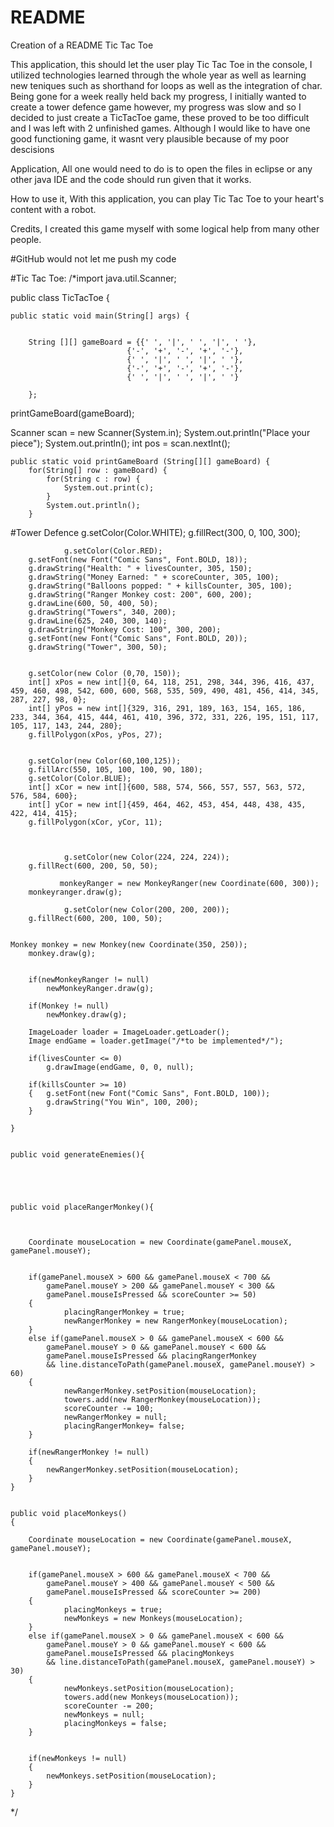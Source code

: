 # README
Creation of a README
Tic Tac Toe

This application, 
this should let the user play Tic Tac Toe in the console, I utilized technologies learned through the whole year as well as learning new teniques such as shorthand for loops as well as the integration of char. Being gone for a week really held back my progress, I initially wanted to create a tower defence game however, my progress was slow and so I decided to just create a TicTacToe game, these proved to be too difficult and I was left with 2 unfinished games. Although I would like to have one good functioning game, it wasnt very plausible because of my poor descisions

Application,
All one would need to do is to open the files in eclipse or any other java IDE and the code should run given that it works.

How to use it,
With this application, you can play Tic Tac Toe to your heart's content with a robot.

Credits,
I created this game myself with some logical help from many other people.

#GitHub would not let me push my code


#Tic Tac Toe:
/*import java.util.Scanner;

public class TicTacToe {

	public static void main(String[] args) {
		
		
		String [][] gameBoard = {{' ', '|', ' ', '|', ' '},
							  {'-', '+', '-', '+', '-'},
							  {' ', '|', ' ', '|', ' '},
							  {'-', '+', '-', '+', '-'},
							  {' ', '|', ' ', '|', ' '}
							 
        };
printGameBoard(gameBoard);

Scanner scan = new Scanner(System.in);
System.out.println("Place your piece");
System.out.println();
int pos = scan.nextInt();

	
	public static void printGameBoard (String[][] gameBoard) {
		for(String[] row : gameBoard) {
			for(String c : row) {
				System.out.print(c);
			}
			System.out.println();
		}
	


#Tower Defence
g.setColor(Color.WHITE);
        g.fillRect(300, 0, 100, 300);
        
                g.setColor(Color.RED);
        g.setFont(new Font("Comic Sans", Font.BOLD, 18));
        g.drawString("Health: " + livesCounter, 305, 150);	
        g.drawString("Money Earned: " + scoreCounter, 305, 100);	
        g.drawString("Balloons popped: " + killsCounter, 305, 100);
        g.drawString("Ranger Monkey cost: 200", 600, 200);			
        g.drawLine(600, 50, 400, 50);								
        g.drawString("Towers", 340, 200);						
        g.drawLine(625, 240, 300, 140);	
        g.drawString("Monkey Cost: 100", 300, 200);					
        g.setFont(new Font("Comic Sans", Font.BOLD, 20));		
        g.drawString("Tower", 300, 50);					
						
        
        g.setColor(new Color (0,70, 150));
        int[] xPos = new int[]{0, 64, 118, 251, 298, 344, 396, 416, 437, 459, 460, 498, 542, 600, 600, 568, 535, 509, 490, 481, 456, 414, 345, 287, 227, 98, 0};
        int[] yPos = new int[]{329, 316, 291, 189, 163, 154, 165, 186, 233, 344, 364, 415, 444, 461, 410, 396, 372, 331, 226, 195, 151, 117, 105, 117, 143, 244, 280};
        g.fillPolygon(xPos, yPos, 27);
        

        g.setColor(new Color(60,100,125));
        g.fillArc(550, 105, 100, 100, 90, 180);
        g.setColor(Color.BLUE);
        int[] xCor = new int[]{600, 588, 574, 566, 557, 557, 563, 572, 576, 584, 600};
        int[] yCor = new int[]{459, 464, 462, 453, 454, 448, 438, 435, 422, 414, 415};
        g.fillPolygon(xCor, yCor, 11);
        


                g.setColor(new Color(224, 224, 224));
        g.fillRect(600, 200, 50, 50);
        
               monkeyRanger = new MonkeyRanger(new Coordinate(600, 300));
        monkeyranger.draw(g);
        
                g.setColor(new Color(200, 200, 200));
        g.fillRect(600, 200, 100, 50);
        
   
    Monkey monkey = new Monkey(new Coordinate(350, 250));
        monkey.draw(g);
        
   
        if(newMonkeyRanger != null)
        	newMonkeyRanger.draw(g);

        if(Monkey != null)
        	newMonkey.draw(g);
        
        ImageLoader loader = ImageLoader.getLoader();	
		Image endGame = loader.getImage("/*to be implemented*/"); 
    	
        if(livesCounter <= 0)										
        	g.drawImage(endGame, 0, 0, null);						

		if(killsCounter >= 10)										
		{	g.setFont(new Font("Comic Sans", Font.BOLD, 100));		
        	g.drawString("You Win", 100, 200);					
		}
		 
    }
    

    public void generateEnemies(){
    
  

 	    

    public void placeRangerMonkey(){


  
    	Coordinate mouseLocation = new Coordinate(gamePanel.mouseX, gamePanel.mouseY);
    	
 
    	if(gamePanel.mouseX > 600 && gamePanel.mouseX < 700 && 
    		gamePanel.mouseY > 200 && gamePanel.mouseY < 300 && 
    		gamePanel.mouseIsPressed && scoreCounter >= 50)
    	{	
	    		placingRangerMonkey = true;
	    		newRangerMonkey = new RangerMonkey(mouseLocation);
    	}    
    	else if(gamePanel.mouseX > 0 && gamePanel.mouseX < 600 && 
        	gamePanel.mouseY > 0 && gamePanel.mouseY < 600 && 
        	gamePanel.mouseIsPressed && placingRangerMonkey
        	&& line.distanceToPath(gamePanel.mouseX, gamePanel.mouseY) > 60)
    	{	
	    		newRangerMonkey.setPosition(mouseLocation);
	    		towers.add(new RangerMonkey(mouseLocation));
	    		scoreCounter -= 100;
	    		newRangerMonkey = null;
	    		placingRangerMonkey= false;	
    	}
    	
    	if(newRangerMonkey != null)
    	{
    		newRangerMonkey.setPosition(mouseLocation);
    	}	
    }
    

    public void placeMonkeys()
    {

    	Coordinate mouseLocation = new Coordinate(gamePanel.mouseX, gamePanel.mouseY);
    	
  
    	if(gamePanel.mouseX > 600 && gamePanel.mouseX < 700 && 
    		gamePanel.mouseY > 400 && gamePanel.mouseY < 500 && 
    		gamePanel.mouseIsPressed && scoreCounter >= 200)
    	{	
	    		placingMonkeys = true;
	    		newMonkeys = new Monkeys(mouseLocation);
    	}    
    	else if(gamePanel.mouseX > 0 && gamePanel.mouseX < 600 && 
        	gamePanel.mouseY > 0 && gamePanel.mouseY < 600 && 
        	gamePanel.mouseIsPressed && placingMonkeys
        	&& line.distanceToPath(gamePanel.mouseX, gamePanel.mouseY) > 30)
    	{	
	    		newMonkeys.setPosition(mouseLocation);
	    		towers.add(new Monkeys(mouseLocation));
	    		scoreCounter -= 200;
	    		newMonkeys = null;
	    		placingMonkeys = false;	
    	}
    	
    
    	if(newMonkeys != null)
    	{
    		newMonkeys.setPosition(mouseLocation);
    	}	
    }
*/


